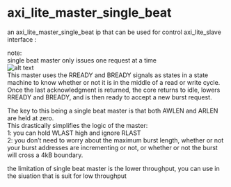 # axi_lite_master_single_beat
an axi_lite_master_single_beat ip that can be used for control axi_lite_slave interface : 

note:  
single beat master only issues one request at a time  
![alt text](https://zipcpu.com/img/wbm2axisp/single-master-reads.svg)  
This master uses the RREADY and BREADY signals as states in a state machine to know whether or not it is in the middle of a read or write cycle.   
Once the last acknowledgment is returned, the core returns to idle, lowers RREADY and BREADY, and is then ready to accept a new burst request.  

The key to this being a single beat master is that both AWLEN and ARLEN are held at zero.   
This drastically simplifies the logic of the master:  
1: you can hold WLAST high and ignore RLAST  
2: you don’t need to worry about the maximum burst length, whether or not your burst addresses are incrementing or not, or whether or not the burst will cross a 4kB boundary.  

the limitation of single beat master is the lower throughput, you can use in the siuation that is suit for low throughput
